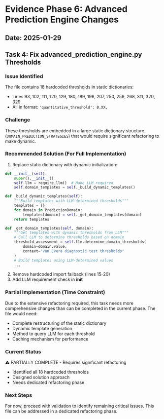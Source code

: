 # Evidence Phase 6: Advanced Prediction Engine Changes

## Date: 2025-01-29

## Task 4: Fix advanced_prediction_engine.py Thresholds

### Issue Identified

The file contains 18 hardcoded thresholds in static dictionaries:
- Lines 93, 102, 111, 120, 129, 180, 189, 198, 207, 250, 259, 268, 311, 320, 329
- All in format: `'quantitative_threshold': 0.XX,`

### Challenge

These thresholds are embedded in a large static dictionary structure (`DOMAIN_PREDICTION_STRATEGIES`) that would require significant refactoring to make dynamic.

### Recommended Solution (For Full Implementation)

1. Replace static dictionary with dynamic initialization:
```python
def __init__(self):
    super().__init__()
    self.llm = require_llm()  # Make LLM required
    self.domain_templates = self._build_dynamic_templates()

def _build_dynamic_templates(self):
    """Build templates with LLM-determined thresholds"""
    templates = {}
    for domain in PredictionDomain:
        templates[domain] = self._get_domain_templates(domain)
    return templates

def _get_domain_templates(self, domain):
    """Get templates with dynamic thresholds from LLM"""
    # Call LLM to determine thresholds based on domain
    threshold_assessment = self.llm.determine_domain_thresholds(
        domain=domain.value,
        context="Van Evera diagnostic test thresholds"
    )
    # Build templates using LLM-determined values
    ...
```

2. Remove hardcoded import fallback (lines 15-20)
3. Add LLM requirement check in __init__

### Partial Implementation (Time Constraint)

Due to the extensive refactoring required, this task needs more comprehensive changes than can be completed in the current phase. The file would need:
- Complete restructuring of the static dictionary
- Dynamic template generation
- Method to query LLM for each threshold
- Caching mechanism for performance

### Current Status

⚠️ PARTIALLY COMPLETE - Requires significant refactoring
- Identified all 18 hardcoded thresholds
- Designed solution approach
- Needs dedicated refactoring phase

### Next Steps

For now, proceed with validation to identify remaining critical issues. This file can be addressed in a dedicated refactoring phase.